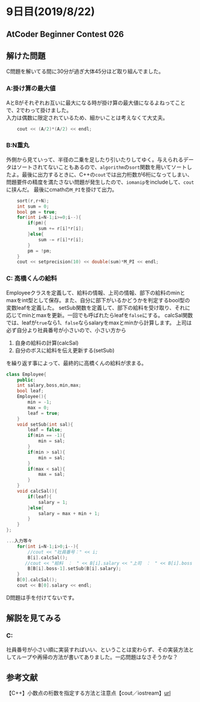 # 9日目(2019/8/22)
## AtCoder Beginner Contest 026
<!-- 何かあればここに書く -->
## 解けた問題
C問題を解いてる間に30分が過ぎ大体45分ほど取り組んでました。
### A:掛け算の最大値
AとBがそれぞれお互いに最大になる時が掛け算の最大値になるよねってことで、2でわって掛けました。  
入力は偶数に限定されているため、細かいことは考えなくて大丈夫。  
```cpp
    cout << (A/2)*(A/2) << endl;
```
<!-- 解説・感想 -->
### B:N重丸
外側から見ていって、半径の二乗を足したり引いたりしてゆく。与えられるデータはソートされてないこともあるので、```algorithm```の`sort`関数を用いてソートしたよ。最後に出力するときに、C++の`cout`では出力桁数が6桁になってしまい、問題要件の精度を満たさない問題が発生したので、`iomanip`をincludeして、`cout`に挟んだ。
最後にcmathの`M_PI`を掛けて出力。
```cpp
    sort(r,r+N);
    int sum = 0;
    bool pm = true;
    for(int i=N-1;i>=0;i--){
        if(pm){
            sum += r[i]*r[i];           
        }else{
            sum -= r[i]*r[i];
        }
        pm = !pm;
    }
    cout << setprecision(10) << double(sum)*M_PI << endl;
```

### C: 高橋くんの給料
Employeeクラスを定義して、給料の情報、上司の情報、部下の給料のminとmaxをint型として保存。また、自分に部下がいるかどうかを判定するbool型の変数leafを定義した。
setSub関数を定義して、部下の給料を受け取り、それに応じてminとmaxを更新。一回でも呼ばれたらleafを`false`にする。
calcSal関数では、leafが`true`なら1、`false`ならsalaryをmaxとminから計算します。
上司は必ず自分より社員番号が小さいので、小さい方から  
 1. 自身の給料の計算(calcSal) 
 1. 自分のボスに給料を伝え更新する(setSub)  

を繰り返す事によって、最終的に高橋くんの給料が求まる。
```cpp
class Employee{
    public:
    int salary,boss,min,max;
    bool leaf;
    Employee(){
        min = -1;
        max = 0;
        leaf = true;
    }
    void setSub(int sal){
        leaf = false;
        if(min == -1){
            min = sal;
        }
        if(min > sal){
            min = sal;
        }
        if(max < sal){
            max = sal;
        }
    }
    void calcSal(){
        if(leaf){
            salary = 1;
        }else{
            salary = max + min + 1;
        }
    }
};

...入力等々
    for(int i=N-1;i>0;i--){
        //cout << "社員番号：" << i;
        B[i].calcSal();
       //cout << "給料　：　" << B[i].salary << "上司　：　" << B[i].boss << endl;
        B[B[i].boss-1].setSub(B[i].salary);
    }
    B[0].calcSal();
    cout << B[0].salary << endl;
```
D問題は手を付けてないです。
## 解説を見てみる
### C:
社員番号が小さい順に実装すればいい、ということは変わらず、その実装方法としてループや再帰の方法が書いてありました。一応問題はなさそうかな？

## 参考文献
【C++】小数点の桁数を指定する方法と注意点【cout／iostream】[url](https://marycore.jp/prog/cpp/stream-format-float/)